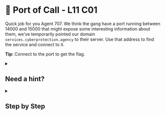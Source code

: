 # 🥌 Port of Call - L11 C01

Quick job for you Agent 707. We think the gang have a port running between 14000 and 15000 that might expose some interesting information about them, we've temporarily pointed our domain `services.cyberprotection.agency` to their server. Use that address to find the service and connect to it.

**Tip:** Connect to the port to get the flag.

<details><summary>

## Need a hint?</summary>

```txt
💡 Hint: You'll want to use nmap for this. Make sure you specify the port range!
```

</details>

<details><summary>

## Step by Step</summary>

- Open a Linux terminal
- Run `nmap -p 14000-15000 -Pn services.cyberprotection.agency`
- Run `nc services.cyberprotection.agency 14444`
- The flag should appear

![running netcat](/assets/portofcall1.png)

`flag: Dc4GChlyxd3jkTmapRcQ0S`

</details>
